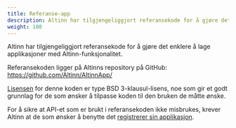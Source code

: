 ```yaml
---
title: Referanse-app
description: Altinn har tilgjengeliggjort referansekode for å gjøre det enklere å lage applikasjoner med Altinn-funksjonalitet.
weight: 100
---
```



Altinn har tilgjengeliggjort referansekode for å gjøre det enklere å lage applikasjoner med Altinn-funksjonalitet.

Referansekoden ligger på Altinns repository på GitHub: https://github.com/Altinn/AltinnApp/

[Lisensen](https://github.com/Altinn/AltinnApp/blob/master/LICENSE) for denne koden er type BSD 3-klausul-lisens,
noe som gir et godt grunnlag for de som ønsker å tilpasse koden til den bruken de måtte ønske.

For å sikre at API-et som er brukt i referansekoden ikke misbrukes, krever Altinn at de som ønsker å benytte det
[registrerer sin applikasjon](../../kom-i-gang/#registrer-din-applikasjon).
